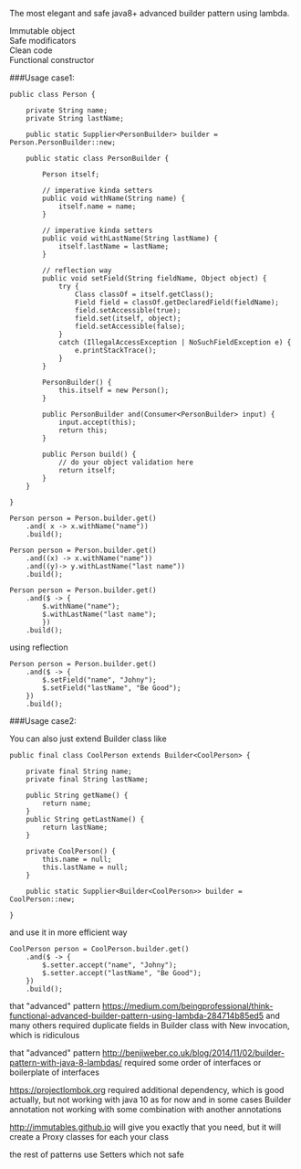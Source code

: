 The most elegant and safe java8+ advanced builder pattern using lambda.

Immutable object <br>
Safe modificators <br>
Clean code <br>
Functional constructor <br>

###Usage case1:

    public class Person {
    
        private String name;
        private String lastName;
    
        public static Supplier<PersonBuilder> builder = Person.PersonBuilder::new;
    
        public static class PersonBuilder {
    
            Person itself;
    
            // imperative kinda setters
            public void withName(String name) {
                itself.name = name;
            }
    
            // imperative kinda setters
            public void withLastName(String lastName) {
                itself.lastName = lastName;
            }
    
            // reflection way
            public void setField(String fieldName, Object object) {
                try {
                    Class classOf = itself.getClass();
                    Field field = classOf.getDeclaredField(fieldName);
                    field.setAccessible(true);
                    field.set(itself, object);
                    field.setAccessible(false);
                }
                catch (IllegalAccessException | NoSuchFieldException e) {
                    e.printStackTrace();
                }
            }
    
            PersonBuilder() {
                this.itself = new Person();
            }
    
            public PersonBuilder and(Consumer<PersonBuilder> input) {
                input.accept(this);
                return this;
            }
    
            public Person build() {
                // do your object validation here
                return itself;
            }
        }
    
    }

    Person person = Person.builder.get()
        .and( x -> x.withName("name"))
        .build();

    Person person = Person.builder.get()
        .and((x) -> x.withName("name"))
        .and((y)-> y.withLastName("last name"))
        .build();

    Person person = Person.builder.get()
        .and($ -> {
            $.withName("name");
            $.withLastName("last name");
            })
        .build();

using reflection
        
    Person person = Person.builder.get()
        .and($ -> {
            $.setField("name", "Johny");
            $.setField("lastName", "Be Good");
        })
        .build();

###Usage case2:

You can also just extend Builder class like

    public final class CoolPerson extends Builder<CoolPerson> {
    
        private final String name;
        private final String lastName;
    
        public String getName() {
            return name;
        }
        public String getLastName() {
            return lastName;
        }
    
        private CoolPerson() {
            this.name = null;
            this.lastName = null;
        }
    
        public static Supplier<Builder<CoolPerson>> builder = CoolPerson::new;
    
    }

and use it in more efficient way

    CoolPerson person = CoolPerson.builder.get()
        .and($ -> {
            $.setter.accept("name", "Johny");
            $.setter.accept("lastName", "Be Good");
        })
        .build();


that "advanced" pattern https://medium.com/beingprofessional/think-functional-advanced-builder-pattern-using-lambda-284714b85ed5
and many others required duplicate fields in Builder class with New invocation, which is ridiculous

that "advanced" pattern http://benjiweber.co.uk/blog/2014/11/02/builder-pattern-with-java-8-lambdas/
required some order of interfaces or boilerplate of interfaces

https://projectlombok.org required additional dependency, which is good actually, but not working with java 10 as for now
and in some cases Builder annotation not working with some combination with another annotations

http://immutables.github.io will give you exactly that you need, but it will create a Proxy classes for each your class
   
the rest of patterns use Setters which not safe 

 